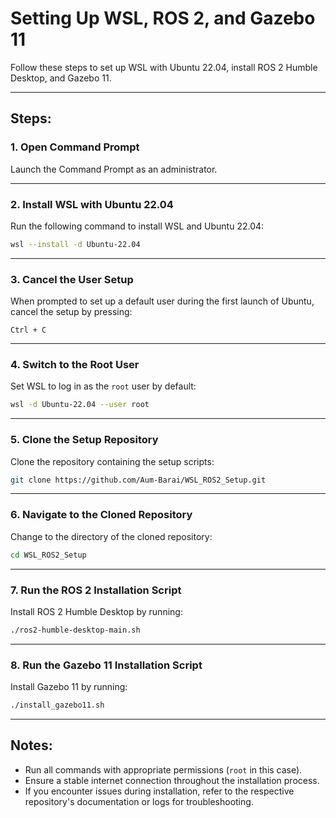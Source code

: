
# Setting Up WSL, ROS 2, and Gazebo 11

Follow these steps to set up WSL with Ubuntu 22.04, install ROS 2 Humble Desktop, and Gazebo 11.

---

## Steps:

### 1. Open Command Prompt
Launch the Command Prompt as an administrator.

---

### 2. Install WSL with Ubuntu 22.04
Run the following command to install WSL and Ubuntu 22.04:

```bash
wsl --install -d Ubuntu-22.04
```

---

### 3. Cancel the User Setup
When prompted to set up a default user during the first launch of Ubuntu, cancel the setup by pressing:

```
Ctrl + C
```

---

### 4. Switch to the Root User
Set WSL to log in as the `root` user by default:

```bash
wsl -d Ubuntu-22.04 --user root
```

---

### 5. Clone the Setup Repository
Clone the repository containing the setup scripts:

```bash
git clone https://github.com/Aum-Barai/WSL_ROS2_Setup.git
```

---

### 6. Navigate to the Cloned Repository
Change to the directory of the cloned repository:

```bash
cd WSL_ROS2_Setup
```

---

### 7. Run the ROS 2 Installation Script
Install ROS 2 Humble Desktop by running:

```bash
./ros2-humble-desktop-main.sh
```

---

### 8. Run the Gazebo 11 Installation Script
Install Gazebo 11 by running:

```bash
./install_gazebo11.sh
```

---

## Notes:
- Run all commands with appropriate permissions (`root` in this case).
- Ensure a stable internet connection throughout the installation process.
- If you encounter issues during installation, refer to the respective repository's documentation or logs for troubleshooting.
